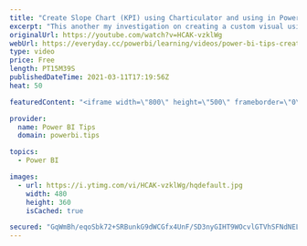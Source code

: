 ```yaml
---
title: "Create Slope Chart (KPI) using Charticulator and using in Power BI"
excerpt: "This another my investigation on creating a custom visual using Charticulator. I created a Slope Chart that can be used as a KPI visual to measure the trend of a specific group in two different scales. IN this example, I have a simple data set with student Name, their score in 2015 and 2014 and another"
originalUrl: https://youtube.com/watch?v=HCAK-vzklWg
webUrl: https://everyday.cc/powerbi/learning/videos/power-bi-tips-create-slope-chart-kpi-using-charticulator-and-using-in-power-bi/
type: video
price: Free
length: PT15M39S
publishedDateTime: 2021-03-11T17:19:56Z
heat: 50

featuredContent: "<iframe width=\"800\" height=\"500\" frameborder=\"0\" src=\"https://www.youtube.com/embed/HCAK-vzklWg\" allow=\"accelerometer; autoplay; encrypted-media; gyroscope; picture-in-picture\" allowfullscreen></iframe>"

provider:
  name: Power BI Tips
  domain: powerbi.tips

topics:
  - Power BI

images:
  - url: https://i.ytimg.com/vi/HCAK-vzklWg/hqdefault.jpg
    width: 480
    height: 360
    isCached: true

secured: "GqWmBh/eqoSbk72+SRBunkG9dWCGfx4UnF/SD3nyGIHT9WOcvlGTVhSFNdNEL3z8Vin9j9/27eJ4FmsCfLueGIR7xTYn/yG+W7MUNWZKaN8TfnszwjaKG7XTjsJpktroZ/31teOKDq/yZYe/OmuglanOaY6mE7yeyG293yOvmgB+76NDs8/p+yJFv8f/KwFQYq2TArjU4wQ1pwq88EZI40r8v+TVnRwNgZ06RC7cH5o0NoIc2mNqOxnuyHrD2qxpCIVY5jmgT/BYp64Tue1jR3N1i+jH53KE5Q8kN44baX9izisNOg3x0Q/vxVKP2G0h/s3W7PhB+VIbdKqxte6UsS7xb5Hkx59/xiqafBSaHC3A46O0a4soFnoQkaIi9d2fUZJzkIZE8O4h0SuxsnFP0PJTy0lbnYUmA247OU9UB0M=;+PoRkAJuFzzqhIlz2SNpxg=="
---
```


